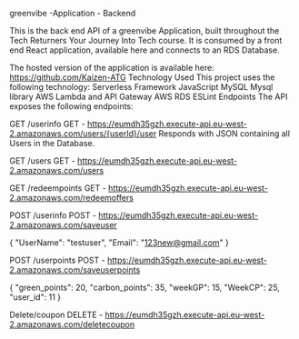 greenvibe -Application - Backend

This is the back end API of a greenvibe Application, built throughout the Tech Returners Your Journey Into Tech course. It is consumed by a front end React application, available here and connects to an RDS Database.

The hosted version of the application is available here: https://github.com/Kaizen-ATG 
Technology Used
This project uses the following technology:
Serverless Framework
JavaScript 
MySQL
Mysql library
AWS Lambda and API Gateway
AWS RDS
ESLint
Endpoints
The API exposes the following endpoints:

GET /userinfo
GET - https://eumdh35gzh.execute-api.eu-west-2.amazonaws.com/users/{userId}/user
Responds with JSON containing all Users in the Database.

GET /users
GET - https://eumdh35gzh.execute-api.eu-west-2.amazonaws.com/users

GET /redeempoints
GET - https://eumdh35gzh.execute-api.eu-west-2.amazonaws.com/redeemoffers

POST /userinfo
 POST - https://eumdh35gzh.execute-api.eu-west-2.amazonaws.com/saveuser
 
 
{
    "UserName": "testuser",
    "Email": "123new@gmail.com"
}
 
POST /userpoints
POST - https://eumdh35gzh.execute-api.eu-west-2.amazonaws.com/saveuserpoints

{
    "green_points": 20,
    "carbon_points": 35,
    "weekGP": 15,
    "WeekCP": 25,
    "user_id": 11
}


Delete/coupon
DELETE - https://eumdh35gzh.execute-api.eu-west-2.amazonaws.com/deletecoupon





